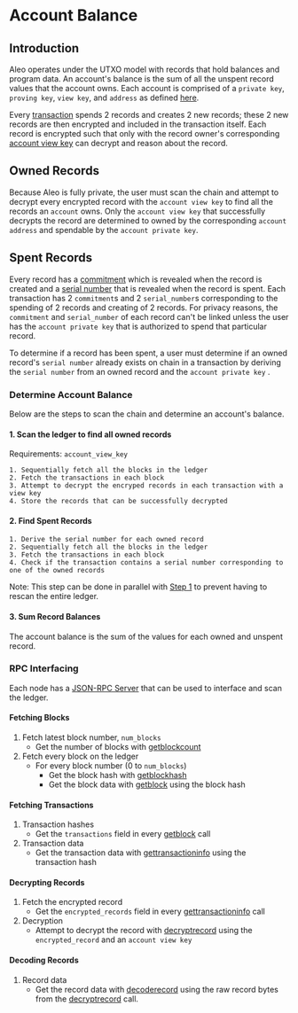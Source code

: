 # Account Balance

## Introduction

Aleo operates under the UTXO model with records that hold balances and program data. An account's balance is the sum 
of all the unspent record values that the account owns. Each account is comprised of a `private key`, `proving key`, 
`view key`, and `address` as defined [here](./00_accounts.md).

Every [transaction](./03_transactions.md) spends 2 records and creates 2 new records; these 2 new records are then 
encrypted and included in the transaction itself. Each record is encrypted such that only with the record owner's 
corresponding [account view key](./00_accounts.md#account-view-key) can decrypt and reason about the record.

## Owned Records

Because Aleo is fully private, the user must scan the chain and attempt to decrypt every encrypted record with the 
`account view key` to find all the records an `account` owns. Only the `account view key` that successfully decrypts the 
record are determined to owned by the corresponding `account address` and spendable by the `account private key`.

## Spent Records

Every record has a [commitment](./07_glossary.md#record-commitment) which is revealed when the record is created and a 
[serial number](./07_glossary.md#record-serial-number) that is revealed when the record is spent. Each transaction 
has 2 `commitment`s and 2 `serial_number`s corresponding to the spending of 2 records and creating of 2 records. 
For privacy reasons, the `commitment` and `serial_number` of each record can't be linked unless the user has the 
`account private key` that is authorized to spend that particular record.

To determine if a record has been spent, a user must determine if an owned record's `serial number` already exists 
on chain in a transaction by deriving the `serial number` from an owned record and the `account private key` .

### Determine Account Balance

Below are the steps to scan the chain and determine an account's balance.

#### 1. Scan the ledger to find all owned records

Requirements: `account_view_key`

    1. Sequentially fetch all the blocks in the ledger
    2. Fetch the transactions in each block
    3. Attempt to decrypt the encryped records in each transaction with a view key
    4. Store the records that can be successfully decrypted

#### 2. Find Spent Records

    1. Derive the serial number for each owned record
    2. Sequentially fetch all the blocks in the ledger
    3. Fetch the transactions in each block
    4. Check if the transaction contains a serial number corresponding to one of the owned records

Note: This step can be done in parallel with [Step 1](#1.-Scan-the-ledger-to-find-all-owned-records) to prevent having to 
rescan the entire ledger.

#### 3. Sum Record Balances
    
The account balance is the sum of the values for each owned and unspent record.

### RPC Interfacing

Each node has a [JSON-RPC Server](../../autogen/testnet/rpc/concepts/00_rpc_server.md) that can be used to interface and scan the ledger.


#### Fetching Blocks

1. Fetch latest block number, `num_blocks`
    - Get the number of blocks with [getblockcount](../../autogen/testnet/public_endpoints/03_getblockcount.md)
2. Fetch every block on the ledger
    - For every block number (0 to `num_blocks`)
      - Get the block hash with [getblockhash](../../autogen/testnet/public_endpoints/04_getblockhash.md)
      - Get the block data with [getblock](../../autogen/testnet/public_endpoints/02_getblock.md) using the block hash
      
#### Fetching Transactions

1. Transaction hashes
    - Get the `transactions` field in every [getblock](../../autogen/testnet/public_endpoints/02_getblock.md) call
2. Transaction data
    - Get the transaction data with [gettransactioninfo](../../autogen/testnet/public_endpoints/09_gettransactioninfo.md) using the transaction hash

#### Decrypting Records

1. Fetch the encrypted record
    - Get the `encrypted_records` field in every [gettransactioninfo](../../autogen/testnet/public_endpoints/09_gettransactioninfo.md) call
2. Decryption
    - Attempt to decrypt the record with [decryptrecord](../../autogen/testnet/private_endpoints/03_decryptrecord.md) using the `encrypted_record` and an `account view key`

#### Decoding Records

1. Record data
    - Get the record data with [decoderecord](../../autogen/testnet/private_endpoints/02_decoderecord.md) using 
    the raw record bytes from the [decryptrecord](../../autogen/testnet/private_endpoints/03_decryptrecord.md) call.
